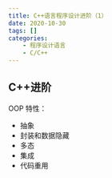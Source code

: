 ```yaml
---
title: C++语言程序设计进阶（1）
date: 2020-10-30
tags: []
categories:
    - 程序设计语言
    - C/C++
---
```

## C++进阶

OOP 特性：

- 抽象
- 封装和数据隐藏
- 多态
- 集成
- 代码重用

